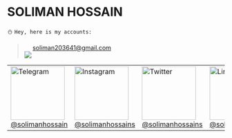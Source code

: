 # SOLIMAN HOSSAIN
:snowman: ```Hey, here is my accounts:```<br>
> <img src="https://edent.github.io/SuperTinyIcons/images/svg/gmail.svg" width="15"> soliman203641@gmail.com<br>
<a href="https://facebook.com/solimanhossains/"><img src="https://edent.github.io/SuperTinyIcons/images/svg/facebook.svg?width=125&button=false" /></a>

<table>
<tr>
<td><img src="https://edent.github.io/SuperTinyIcons/images/svg/telegram.svg" width="125" title="Telegram" /><br><a href="https://t.me/solimanhossain/">@solimanhossain</a></td>
<td><img src="https://edent.github.io/SuperTinyIcons/images/svg/instagram.svg" width="125" title="Instagram" /><br><a href="https://instagram.com/solimanhossains">@solimanhossains</a></td>
<td><img src="https://edent.github.io/SuperTinyIcons/images/svg/twitter.svg" width="125" title="Twitter" /><br><a href="https://twitter.com/solimanhossains">@solimanhossains</a></td>
<td><img src="https://edent.github.io/SuperTinyIcons/images/svg/linkedin.svg" width="125" title="LinkedIn" /><br><a href="https://linkedin.com/in/solimanhossain">@solimanhossain</td>
</tr>
</table>
